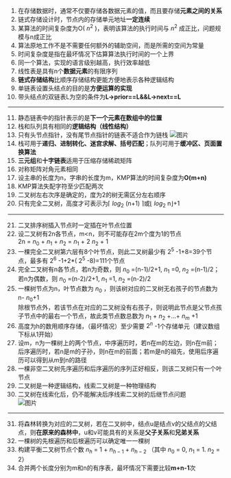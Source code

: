 1. 在存储数据时，通常不仅要存储各数据元素的值，而且要存储**元素之间的关系**
2. 链式存储设计时，节点内的存储单元地址**一定连续**
3. 某算法的时间复杂度为O( $n^{2}$ )，表明该算法的执行时间与 $n^{2}$ 成正比，问题规模与n成正比
4. 算法原地工作不是不需要任何额外的辅助空间，而是所需的空间为常量
5. 时间复杂度是指在最坏情况下估算算法执行时间的一个上界
6. 同一个算法，实现的语言级别越高，执行效率越低
7. 线性表是具有n个**数据元素**的有限序列
8. **链式存储结构**比顺序存储结构更能方便地表示各种逻辑结构
9. 单链表设置头结点的目的是**方便运算的实现**
10. 带头结点的双链表L为空的条件为**L->prior==L&&L->next==L**
***
11. 静态链表中的指针表示的是**下一个元素在数组中的位置**
12. 栈和队列具有相同的**逻辑结构（线性结构）**
13. 只有头节点指针，没有尾节点指针的链表不适合作为链栈
![图片](https://user-images.githubusercontent.com/89347557/200107416-368b3e94-1056-4c40-8508-1f1fbca4e2b7.png)
14. 栈可用于**递归、进制转化、迷宫求解、括号匹配**；队列可用于**缓冲区、页面置换算法**
15. **三元组**和**十字链表**适用于压缩存储稀疏矩阵
16. 对称矩阵对角元素相同
17. 设主串的长度为n，字串的长度为m，KMP算法的时间复杂度为**O(m+n)**
18. KMP算法失配字符至少匹配两次
19. 二叉树左右次序是确定的，度为2的树无需区分左右顺序
20. 只有完全二叉树，高度才可表示为⌈ $log_2$ (n+1) ⌉或⌊ $log_2$ n⌋+1
***
21. 二叉排序树插入节点时一定插在叶节点位置
22. 设二叉树有2n各节点，m<n，则不可能存在2m个度为1的节点  
    2n = $n_0$ + $n_1$ + $n_2$ = $n_1$ + 2 $n_2$ + 1
23. 一棵完全二叉树第六层有8个叶节点，则此二叉树最少有 $2^5$ -1+8=39个节点，最多有 $2^6$ -1+2*( $2^5$ -8)=111个节点
24. 完全二叉树有n各节点，若n为奇数，则 $n_0$ =(n-1)/2+1, $n_1$ =0, $n_2$ =(n-1)/2；若n为偶数，则 $n_0$ =(n-2)/2+1, $n_1$ =1, $n_2$ =(n-2)/2
25. 一棵树节点为n，叶节点数为 $n_0$ ，则该树对应的二叉树无右孩子的节点数为 n- $n_0$+1  
    除根节点外，若该节点在对应的二叉树没有右孩子，则说明此节点是父节点孩子节点中的最右一个节点，故此类节点数总数为 $n_1$ + $n_2$ +...+ $n_m$ +1 
26. 高度为h的数用顺序存储，（最坏情况）至少需要 $2^n$ -1个存储单元（建议数组下标从1开始）
27. 设m，n为一棵树上的两个节点，中序遍历时，若n在m的左边，则n在m前；后序遍历时，若n是m的子孙，则n在m的前面；若m是n的祖先，使用后序遍历可以得到从m到n的路径
28. 一棵非空二叉树先序遍历和后序遍历的序列正好相反，则该二叉树只有一个叶节点
29. 二叉树是一种逻辑结构，线索二叉树是一种物理结构
30. 二叉树在线索化后，仍不能解决后序线索二叉树的后继节点问题  
![图片](https://user-images.githubusercontent.com/89347557/200343589-72bff854-59d5-42f4-9a90-5094f9b50da2.png)
***
31.  将森林转换为对应的二叉树，若在二叉树中，结点u是结点v的父结点的父结点，则**在原来的森林中**，u和v可能具有的关系是**父子关系**和**兄弟关系**
32.  一棵树的先根遍历和后根遍历可以确定唯一一棵树
33.  构建平衡二叉树节点个数 $n_h$ = 1 + $n_{h-1}$ + $n_{h-2}$ （其中 $n_0$ = 0, $n_1$ = 1. $n_2$ = 2）
34.  合并两个长度分别为m和n的有序表，最坏情况下需要比较**m+n-1**次
